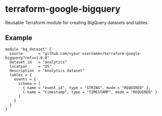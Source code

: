 # terraform-google-bigquery

Reusable Terraform module for creating BigQuery datasets and tables.

## Example

```hcl
module "bq_dataset" {
  source       = "github.com/<your-username>/terraform-google-bigquery?ref=v1.0.0"
  dataset_id   = "analytics"
  location     = "US"
  description  = "Analytics dataset"
  tables = {
    events = {
      schema = [
        { name = "event_id", type = "STRING", mode = "REQUIRED" },
        { name = "timestamp", type = "TIMESTAMP", mode = "REQUIRED" }
      ]
    }
  }
}